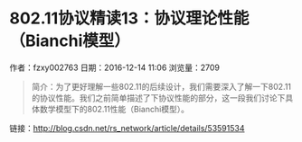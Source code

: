 # 802.11协议精读13：协议理论性能（Bianchi模型）
作者：fzxy002763
日期：2016-12-14 11:06
浏览量：2709
> 简介：为了更好理解一些802.11的后续设计，我们需要深入了解一下802.11的协议性能。我们之前简单描述了下协议性能的部分，这一段我们讨论下具体数学模型下的802.11性能（Bianchi模型）。

 链接：http://blog.csdn.net/rs_network/article/details/53591534
